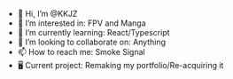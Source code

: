 - 👋 Hi, I’m @KKJZ
- 👀 I’m interested in: FPV and Manga
- 🌱 I’m currently learning: React/Typescript
- 💞️ I’m looking to collaborate on: Anything
- 📫 How to reach me: Smoke Signal
- 🖥️ Current project: Remaking my portfolio/Re-acquiring it

<!---
KKJZ/KKJZ is a ✨ special ✨ repository because its `README.md` (this file) appears on your GitHub profile.
You can click the Preview link to take a look at your changes.
--->
